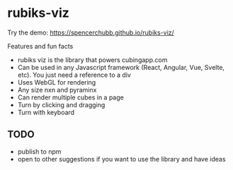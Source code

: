 # rubiks-viz

Try the demo: https://spencerchubb.github.io/rubiks-viz/

Features and fun facts
- rubiks viz is the library that powers cubingapp.com
- Can be used in any Javascript framework (React, Angular, Vue, Svelte, etc). You just need a reference to a div
- Uses WebGL for rendering</li>
- Any size nxn and pyraminx
- Can render multiple cubes in a page
- Turn by clicking and dragging
- Turn with keyboard

## TODO
- publish to npm
- open to other suggestions if you want to use the library and have ideas
